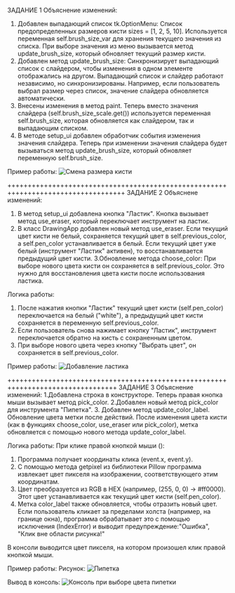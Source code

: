 ЗАДАНИЕ 1
Объяснение изменений:
1. Добавлен выпадающий список tk.OptionMenu:
Список предопределенных размеров кисти sizes = [1, 2, 5, 10].
Используется переменная self.brush_size_var для хранения текущего значения из списка.
При выборе значения из меню вызывается метод update_brush_size, который обновляет текущий размер кисти.
2. Добавлен метод update_brush_size:
Синхронизирует выпадающий список с слайдером, чтобы изменения в одном элементе отображались на другом.
Выпадающий список и слайдер работают независимо, но синхронизированы. Например, если пользователь выбрал размер через список, значение слайдера обновляется автоматически.
3. Внесены изменения в метод paint.
Теперь вместо значения слайдера (self.brush_size_scale.get()) используется переменная self.brush_size, которая обновляется как слайдером, так и выпадающим списком.
4. В методе setup_ui добавлен обработчик события изменения значения слайдера.
Теперь при изменении значения слайдера будет вызываться метод update_brush_size, который обновляет переменную self.brush_size.

Пример работы:
![Смена размера кисти](https://github.com/user-attachments/assets/8f2c919b-fe7a-44bb-b1e3-d7a903709e05)

+++++++++++++++++++++++++++++++++++++++++++++++++++++++++++++++++++++++++++++++++++
ЗАДАНИЕ 2
Объяснене изменений:
1. В метод setup_ui добавлена кнопка "Ластик". Кнопка вызывает метод use_eraser, который переключает инструмент на ластик.
2. В класс DrawingApp добавлен новый метод use_eraser. Если текущий цвет кисти не белый, сохраняется текущий цвет в self.previous_color, а self.pen_color устанавливается в белый.
Если текущий цвет уже белый (инструмент "Ластик" активен), то восстанавливается предыдущий цвет кисти.
3.Обновление метода choose_color: При выборе нового цвета кисти он сохраняется в self.previous_color. Это нужно для восстановления цвета кисти после использования ластика.

Логика работы:
1. После нажатия кнопки "Ластик" текущий цвет кисти (self.pen_color) переключается на белый ("white"), а предыдущий цвет кисти сохраняется в переменную self.previous_color.
2. Если пользователь снова нажимает кнопку "Ластик", инструмент переключается обратно на кисть с сохраненным цветом.
3. При выборе нового цвета через кнопку "Выбрать цвет", он сохраняется в self.previous_color.

Пример работы:
![Добавление ластика](https://github.com/user-attachments/assets/90b4e884-ed65-44a3-a9c1-d623af25bae1)

+++++++++++++++++++++++++++++++++++++++++++++++++++++++++++++++++++++++++++++++++
ЗАДАНИЕ 3
Объяснение изменений:
1.Добавлена строка в конструкторе. Теперь правая кнопка мыши вызывает метод pick_color.
2.Добавлен новый метод pick_color для инструмента "Пипетка".
3. Добавлен метод update_color_label. Обновление цвета метки после действий. После изменения цвета кисти (как в функциях choose_color, use_eraser или pick_color), метка обновляется с помощью нового метода update_color_label.

Логика работы:
При клике правой кнопкой мыши (<Button-3>):
1. Программа получает координаты клика (event.x, event.y).
2. С помощью метода getpixel из библиотеки Pillow программа извлекает цвет пикселя на изображении, соответствующего этим координатам.
3. Цвет преобразуется из RGB в HEX (например, (255, 0, 0) → #ff0000). Этот цвет устанавливается как текущий цвет кисти (self.pen_color).
4. Метка color_label также обновляется, чтобы отразить новый цвет.
Если пользователь кликает за пределами холста (например, на границе окна), программа обрабатывает это с помощью исключения (IndexError) и выводит предупреждение:"Ошибка", "Клик вне области рисунка!"
 
В консоли выводится цвет пикселя, на котором произошел клик правой кнопкой мыши.

Пример работы:
Рисунок:
![Пипетка](https://github.com/user-attachments/assets/c60dcd66-dc7f-4aef-8899-e9b6b5357c78)

Вывод в консоль:
![Консоль при выборе цвета пипетки](https://github.com/user-attachments/assets/d697f54c-0b78-4937-b5b0-d0363ed7886f)



